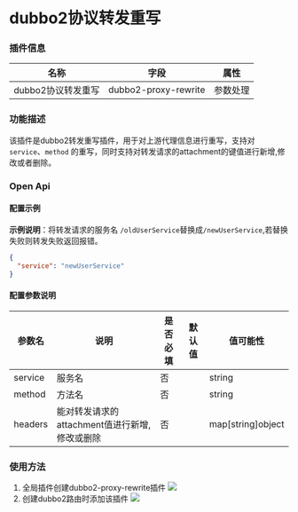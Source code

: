 # dubbo2协议转发重写

### 插件信息

| 名称       | 字段                      | 属性     |
| ---------- |-------------------------| -------- |
| dubbo2协议转发重写 | dubbo2-proxy-rewrite | 参数处理 |

### 功能描述

该插件是dubbo2转发重写插件，用于对上游代理信息进行重写，支持对`service`、`method` 的重写，同时支持对转发请求的attachment的键值进行新增,修改或者删除。

### Open Api

#### 配置示例

**示例说明**：将转发请求的服务名 `/oldUserService`替换成`/newUserService`,若替换失败则转发失败返回报错。

```json
{
  "service": "newUserService"
}
```

#### 配置参数说明

| 参数名     | 说明                   | 是否必填 | 默认值 | 值可能性              |
|---------|----------------------| -------- | ----- |-------------------|
| service | 服务名                  | 否       |  | string            |
| method  | 方法名                  | 否       |       | string            |
| headers | 能对转发请求的attachment值进行新增,修改或删除 | 否       |       | map[string]object |


### 使用方法
1. 全局插件创建dubbo2-proxy-rewrite插件
   ![](http://data.eolinker.com/course/wWlVkQx67b176063e90150b309f9ddfecbeac1583466ab8.png)
2. 创建dubbo2路由时添加该插件
   ![](http://data.eolinker.com/course/CzSh1df94e1dcbc9acb7d7ca95d89160bc849fdd518b066.png)
